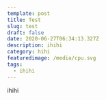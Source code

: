 ```yaml
---
template: post
title: Test
slug: test
draft: false
date: 2020-06-27T06:34:13.327Z
description: ihihi
category: hihi
featuredimage: /media/cpu.svg
tags:
  - ihihi
---
```

ihihi